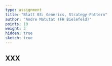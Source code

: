 ```yaml
---
type: assignment
title: "Blatt 03: Generics, Strategy-Pattern"
author: "Andre Matutat (FH Bielefeld)"
points: 10
weight: 3
hidden: true
sketch: true
---
```



## XXX
